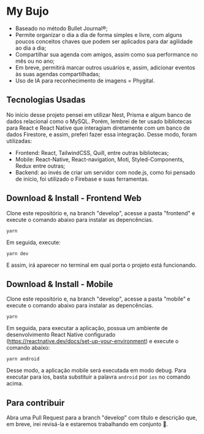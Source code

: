 # My Bujo

* Baseado no método Bullet Journal®;
* Permite organizar o dia a dia de forma simples e livre, com alguns poucos conceitos chaves que podem ser aplicados para dar agilidade ao dia a dia;
* Compartilhar sua agenda com amigos, assim como sua performance no mês ou no ano;
* Em breve, permitirá marcar outros usuários e, assim, adicionar eventos às suas agendas compartilhadas;
* Uso de IA para reconhecimento de imagens = Phygital.

## Tecnologias Usadas

No início desse projeto pensei em utilizar Nest, Prisma e algum banco de dados relacional como o MySQL. Porém, lembrei de ter usado bibliotecas para React e React Native que interagiam diretamente com um banco de dados Firestore, e assim, preferi fazer essa integração. Desse modo, foram utilizadas:

* Frontend: React, TailwindCSS, Quill, entre outras bibliotecas;
* Mobile: React-Native, React-navigation, Moti, Styled-Components, Redux entre outras;
* Backend: ao invés de criar um servidor com node.js, como foi pensado de início, foi utilizado o Firebase e suas ferramentas.

## Download & Install - Frontend Web

Clone este repositório e, na branch "develop", acesse a pasta "frontend" e execute o comando abaixo para instalar as depencências.

```yarn```

Em seguida, execute: 

```yarn dev```

E assim, irá aparecer no terminal em qual porta o projeto está funcionando.


## Download & Install - Mobile

Clone este repositório e, na branch "develop", acesse a pasta "mobile" e execute o comando abaixo para instalar as depencências.

```yarn```

Em seguida, para executar a aplicação, possua um ambiente de desenvolvimento React Native configurado (https://reactnative.dev/docs/set-up-your-environment) e execute o comando abaixo:

```yarn android```

Desse modo, a aplicação mobile será executada em modo debug. Para executar para ios, basta substituir a palavra `android` por `ios` no comando acima.

## Para contribuir

Abra uma Pull Request para a branch "develop" com título e descrição que, em breve, irei revisá-la e estaremos trabalhando em conjunto 🥳.
